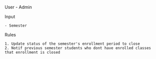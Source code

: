 User - Admin

Input

    - Semester

Rules

    1. Update status of the semester's enrollment period to close
    2. Notif previous semester students who dont have enrolled classes that enrollment is closed
